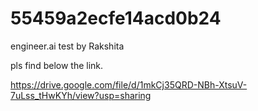
# 55459a2ecfe14acd0b24
engineer.ai test by Rakshita

pls find below the link.

https://drive.google.com/file/d/1mkCj35QRD-NBh-XtsuV-7uLss_tHwKYh/view?usp=sharing